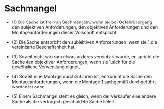 # Sachmangel

- (1) Die Sache ist frei von Sachmängeln, wenn sie bei Gefahrübergang den subjektiven Anforderungen, den objektiven Anforderungen und den Montageanforderungen dieser Vorschrift entspricht.

- (2) Die Sache entspricht den subjektiven Anforderungen, wenn sie 1.die vereinbarte Beschaffenheit hat,

- (3) Soweit nicht wirksam etwas anderes vereinbart wurde, entspricht die Sache den objektiven Anforderungen, wenn sie 1.sich für die gewöhnliche Verwendung eignet,

- (4) Soweit eine Montage durchzuführen ist, entspricht die Sache den Montageanforderungen, wenn die Montage 1.sachgemäß durchgeführt worden ist oder

- (5) Einem Sachmangel steht es gleich, wenn der Verkäufer eine andere Sache als die vertraglich geschuldete Sache liefert.

